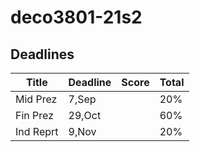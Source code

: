 # deco3801-21s2


## Deadlines

| Title     | Deadline   | Score    | Total
|-----------|------------|----------|--------
| Mid Prez  |  7,Sep     |          | 20%
| Fin Prez  | 29,Oct     |          | 60%
| Ind Reprt |  9,Nov     |          | 20%
